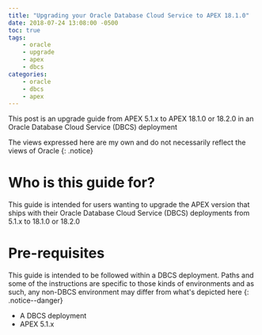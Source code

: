 ```yaml
---
title: "Upgrading your Oracle Database Cloud Service to APEX 18.1.0"
date: 2018-07-24 13:08:00 -0500
toc: true
tags:
    - oracle
    - upgrade
    - apex
    - dbcs
categories:
    - oracle
    - dbcs
    - apex
---
```

This post is an upgrade guide from APEX 5.1.x to APEX 18.1.0 or 18.2.0 in an Oracle Database Cloud Service (DBCS) deployment
<!--more-->
The views expressed here are my own and do not necessarily reflect the views of Oracle
{: .notice}

# Who is this guide for?
This guide is intended for users wanting to upgrade the APEX version that ships with their Oracle Database Cloud Service (DBCS) deployments from 5.1.x to 18.1.0 or 18.2.0

# Pre-requisites
This guide is intended to be followed within a DBCS deployment. Paths and some of the instructions are specific to those kinds of environments and as such, any non-DBCS environment may differ from what's depicted here
{: .notice--danger}

- A DBCS deployment
- APEX 5.1.x



